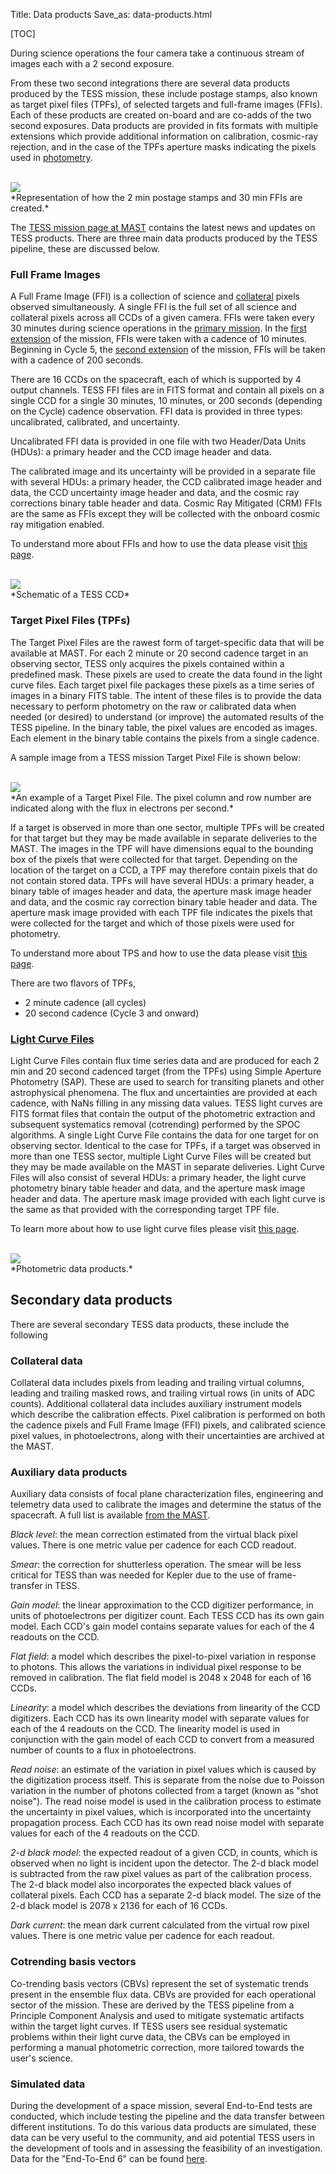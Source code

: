 Title: Data products
Save_as: data-products.html

[TOC]

During science operations the four camera take a continuous stream of images each with a 2 second exposure. 

From these two second integrations there are several data products produced by the TESS mission, these include postage stamps, also known as target pixel files (TPFs), of selected targets and full-frame images (FFIs). Each of these products are created on-board and are co-adds of the two second exposures. Data products are provided in fits formats with multiple extensions which provide additional information on calibration, cosmic-ray rejection, and in the case of the TPFs aperture masks indicating the pixels used in [photometry](https://en.wikipedia.org/wiki/Photometry_(astronomy)#Absolute_photometry).

<br/>
<img class="img-responsive" style="max-width:90%;" src="images/tess_onboard_formats.png"">
<br/>
*Representation of how the 2 min postage stamps and 30 min FFIs are created.*

The [TESS mission page at MAST](https://archive.stsci.edu/tess/all_products.html) contains the latest news and updates on TESS products. 
There are three main data products produced by the TESS pipeline, these are discussed below.

### Full Frame Images
A Full Frame Image (FFI) is a collection of science and [collateral](#collateral-data) pixels observed simultaneously.  A single FFI is the full set of all science and collateral pixels across all CCDs of a given camera. FFIs were taken every 30 minutes during science operations in the [primary mission](primary.html). In the [first extension](extended.html) of the mission, FFIs were taken with a cadence of 10 minutes. Beginning in Cycle 5, the [second extension](second-extended.html) of the mission, FFIs will be taken with a cadence of 200 seconds.

There are 16 CCDs on the spacecraft, each of which is supported by 4 output channels. TESS FFI files are in FITS format and contain all pixels on a single CCD for a single 30 minutes, 10 minutes, or 200 seconds (depending on the Cycle) cadence observation. FFI data is provided in three types: uncalibrated, calibrated, and uncertainty.

Uncalibrated FFI data is provided in one file with two Header/Data Units (HDUs): a primary header and the CCD image header and data.

The calibrated image and its uncertainty will be provided in a separate file with several HDUs: a primary header, the CCD calibrated image header and data, the CCD uncertainty image header and data, and the cosmic ray corrections binary table header and data. Cosmic Ray Mitigated (CRM) FFIs are the same as FFIs except they will be collected with the onboard cosmic ray mitigation enabled.

To understand more about FFIs and how to use the data please visit [this page](https://github.com/spacetelescope/notebooks/blob/master/notebooks/MAST/TESS/beginner_how_to_use_ffi/beginner_how_to_use_ffi.ipynb).

<br/>
<img class="img-responsive" style="max-width:67%;" src="images/data/tess_ccd.png">
<br/>
*Schematic of a TESS CCD*


### Target Pixel Files (TPFs)
The Target Pixel Files are the rawest form of target-specific data that will be available at MAST. For each 2 minute or 20 second cadence target in an observing sector, TESS only acquires the pixels contained within a predefined mask. These pixels are used to create the data found in the light curve files. Each target pixel file packages these pixels as a time series of images in a binary FITS table. The intent of these files is to provide the data necessary to perform photometry on the raw or calibrated data when needed (or desired) to understand (or improve) the automated results of the TESS pipeline.
In the binary table, the pixel values are encoded as images. Each element in the binary table contains the pixels from a single cadence.

A sample image from a TESS mission Target Pixel File is shown below:

<br/>
<img class="img-responsive" style="max-width:67%;" src="images/data/tess_tpf.png">
<br/>
*An example of a Target Pixel File. The pixel column and row number are indicated along with the flux in electrons per second.*

If a target is observed in more than one sector, multiple TPFs will be created for that target but they may be made available in separate deliveries to the MAST. The images in the TPF will have dimensions equal to the bounding box of the pixels that were collected for that target. Depending on the location of the target on a CCD, a TPF may therefore contain pixels that do not contain stored data. TPFs will have several HDUs: a primary header, a binary table of images header and data, the aperture mask image header and data, and the cosmic ray correction binary table header and data. The aperture mask image provided with each TPF file indicates the pixels that were collected for the target and which of those pixels were used for photometry.

To understand more about TPS and how to use the data please visit [this page](https://github.com/spacetelescope/notebooks/blob/master/notebooks/MAST/TESS/beginner_how_to_use_tp/beginner_how_to_use_tp.ipynb).

There are two flavors of TPFs,

* 2 minute cadence (all cycles)
* 20 second cadence (Cycle 3 and onward)


### [Light Curve Files](https://imagine.gsfc.nasa.gov/science/toolbox/timing1.html)
Light Curve Files contain flux time series data and are produced for each 2 min and 20 second cadenced target (from the TPFs) using Simple Aperture Photometry (SAP). These are used to search for transiting planets and other astrophysical phenomena. The flux and uncertainties are provided at each cadence, with NaNs filling in any missing data values. TESS light curves are FITS format files that contain the output of the photometric extraction and subsequent systematics removal (cotrending) performed by the SPOC algorithms. A single Light Curve File contains the data for one target for on observing sector. Identical to the case for TPFs, if a target was observed in more than one TESS sector, multiple Light Curve Files will be created but they may be made available on the MAST in separate deliveries. Light Curve Files will also consist of several HDUs: a primary header, the light curve photometry binary table header and data, and the aperture mask image header and data. The aperture mask image provided with each light curve is the same as that provided with the corresponding target TPF file.

To learn more about how to use light curve files please visit [this page](https://github.com/spacetelescope/notebooks/blob/master/notebooks/MAST/TESS/beginner_how_to_use_lc/beginner_how_to_use_lc.ipynb).
 
<br/>
<img class="img-responsive" style="max-width:90%;" src="images/tess_ffi_phot.png">
<br/>
*Photometric data products.*
   
## Secondary data products
There are several secondary TESS data products, these include the following 

### Collateral data

Collateral data includes pixels from leading and trailing virtual columns, leading and trailing masked rows, and trailing virtual rows (in units of ADC counts). Additional collateral data includes auxiliary instrument models which describe the calibration effects. Pixel calibration is performed on both the cadence pixels and Full Frame Image (FFI) pixels, and calibrated science pixel values, in photoelectrons, along with their uncertainties are archived at the MAST.

### Auxiliary data products
Auxiliary data consists of focal plane characterization files, engineering and telemetry data used to calibrate the images and determine the status of the spacecraft. A full list is available [from the MAST](https://archive.stsci.edu/tess/all_products.html).

*Black level*: the mean correction estimated from the virtual black pixel values. There is one metric value per cadence for each CCD readout.

*Smear*: the correction for shutterless operation. The smear will be less critical for TESS than was needed for Kepler due to the use of frame-transfer in TESS.

*Gain model*: the linear approximation to the CCD digitizer performance, in units of photoelectrons per digitizer count. Each TESS CCD has its own gain model. Each CCD's gain model contains separate values for each of the 4 readouts on the CCD.

*Flat field*: a model which describes the pixel-to-pixel variation in response to photons. This allows the variations in individual pixel response to be removed in calibration. The flat field model is 2048 x 2048 for each of 16 CCDs.

*Linearity*: a model which describes the deviations from linearity of the CCD digitizers. Each CCD has its own linearity model with separate values for each of the 4 readouts on the CCD. The linearity model is used in conjunction with the gain model of each CCD to convert from a measured number of counts to a flux in photoelectrons.

*Read noise*: an estimate of the variation in pixel values which is caused by the digitization process itself. This is separate from the noise due to Poisson variation in the number of photons collected from a target (known as "shot noise"). The read noise model is used in the calibration process to estimate the uncertainty in pixel values, which is incorporated into the uncertainty propagation process. Each CCD has its own read noise model with separate values for each of the 4 readouts on the CCD.

*2-d black model*: the expected readout of a given CCD, in counts, which is observed when no light is incident upon the detector. The 2-d black model is subtracted from the raw pixel values as part of the calibration process. The 2-d black model also incorporates the expected black values of collateral pixels. Each CCD has a separate 2-d black model. The size of the 2-d black model is 2078 x 2136 for each of 16 CCDs.

*Dark current*: the mean dark current calculated from the virtual row pixel values. There is one metric value per cadence for each readout.

### Cotrending basis vectors
Co-trending basis vectors (CBVs) represent the set of systematic trends present in the ensemble flux data. CBVs are provided for each operational sector of the mission. These are derived by the TESS pipeline from a Principle Component Analysis and used to mitigate systematic artifacts within the target light curves. If TESS users see residual systematic problems within their light curve data, the CBVs can be employed in performing a manual photometric correction, more tailored towards the user's science.


### Simulated data
During the development of a space mission, several End-to-End tests are conducted, which include testing the pipeline and the data transfer between different institutions. To do this various data products are simulated, these data can be very useful to the community, and aid potential TESS users in the development of tools and in assessing the feasibility of an investigation. Data for the "End-To-End 6" can be found [here](http://archive.stsci.edu/tess/ete-6.html).

